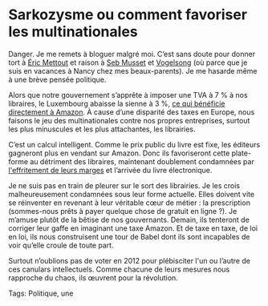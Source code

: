 # Sarkozysme ou comment favoriser les multinationales

Danger. Je me remets à bloguer malgré moi. C’est sans doute pour donner tort à [Éric Mettout](http://blogs.lexpress.fr/nouvelleformule/2011/12/21/ah-bon-blogueur-cest-un-metier/) et raison à [Seb Musset](http://sebmusset.blogspot.com/2011/12/les-blogueurs-sont-ils-des-cons.html) et [Vogelsong](http://piratages.wordpress.com/2011/12/30/mais-tout-est-politique-meme-leventuelle-remuneration-du-blogueur/?utm_source=twitterfeed&utm_medium=twitter) (où parce que je suis en vacances à Nancy chez mes beaux-parents). Je me hasarde même à une brève pensée politique.

Alors que notre gouvernement s’apprête à imposer une TVA à 7 % à nos libraires, le Luxembourg abaisse la sienne à 3 %, [ce qui bénéficie directement à Amazon](http://www.ebouquin.fr/2011/12/29/amazon-adopte-la-nouvelle-tva-du-luxembourg-a-3/). À cause d’une disparité des taxes en Europe, nous faisons le jeu des multinationales contre nos propres entreprises, surtout les plus minuscules et les plus attachantes, les librairies.

C’est un calcul intelligent. Comme le prix public du livre est fixe, les éditeurs gagneront plus en vendant sur Amazon. Donc ils favoriseront cette plate-forme au détriment des libraires, maintenant doublement condamnées par [l'effritement de leurs marges](http://www.liberation.fr/c/01012378580-c) et l’arrivée du livre électronique.

Je ne suis pas en train de pleurer sur le sort des librairies. Je les crois malheureusement condamnées sous leur forme actuelle. Elles doivent vite se réinventer en revenant à leur véritable cœur de métier : la prescription (sommes-nous prêts à payer quelque chose de gratuit en ligne ?). Je m’amuse plutôt de la bêtise de nos gouvernants. Demain, ils tenteront de corriger leur gaffe en imaginant une taxe Amazon. Et de taxe en taxe, de loi en loi, ils nous construisent une tour de Babel dont ils sont incapables de voir qu’elle croule de toute part.

Surtout n’oublions pas de voter en 2012 pour plébisciter l'un ou l’autre de ces canulars intellectuels. Comme chacune de leurs mesures nous rapproche du chaos, ils œuvrent pour la révolution.

Tags: Politique, une